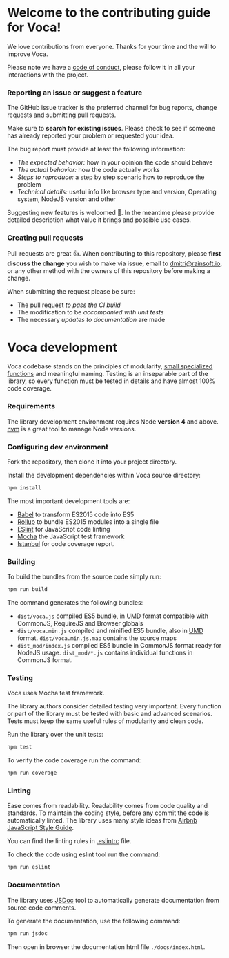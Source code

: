 # Welcome to the contributing guide for Voca!

We love contributions from everyone. Thanks for your time and the will to improve Voca.

Please note we have a [code of conduct](CONTRIBUTING), please follow it in all your interactions with the project.

### Reporting an issue or suggest a feature

The GitHub issue tracker is the preferred channel for bug reports, change requests and submitting pull
requests.

Make sure to **search for existing issues**. Please check to see if someone has already reported your problem or requested your idea.

The bug report must provide at least the following information:

* *The expected behavior:* how in your opinion the code should behave
* *The actual behavior:* how the code actually works
* *Steps to reproduce:* a step by step scenario how to reproduce the problem
* *Technical details:* useful info like browser type and version, Operating system, NodeJS version and other

Suggesting new features is welcomed :clap:. In the meantime please provide detailed description what value it brings and possible use cases.

### Creating pull requests
Pull requests are great :+1:.
When contributing to this repository, please **first discuss the change** you wish to make via issue, email to [dmitri@rainsoft.io](email),
or any other method with the owners of this repository before making a change.

When submitting the request please be sure:

* The pull request *to pass the CI build*
* The modification to be *accompanied with unit tests*
* The necessary *updates to documentation* are made

# Voca development

Voca codebase stands on the principles of modularity, [small specialized functions](small-functions) and meaningful naming.
Testing is an inseparable part of the library, so every function must be tested in details and have almost 100% code coverage.

### Requirements

The library development environment requires Node **version 4** and above.
[nvm](https://github.com/creationix/nvm) is a great tool to manage Node versions.

### Configuring dev environment

Fork the repository, then clone it into your project directory.

Install the development dependencies within Voca source directory:
```bash
npm install
```

The most important development tools are:

* [Babel](https://babeljs.io/) to transform ES2015 code into ES5
* [Rollup](http://rollupjs.org/) to bundle ES2015 modules into a single file
* [ESlint](http://eslint.org/) for JavaScript code linting
* [Mocha](https://mochajs.org/) the JavaScript test framework
* [Istanbul](https://github.com/gotwarlost/istanbul) for code coverage report.

### Building

To build the bundles from the source code simply run:

```bash
npm run build
```

The command generates the following bundles:

* `dist/voca.js` compiled ES5 bundle, in [UMD](https://github.com/umdjs/umd) format compatible with CommonJS, RequireJS and Browser globals
* `dist/voca.min.js` compiled and minified ES5 bundle, also in [UMD](https://github.com/umdjs/umd) format. `dist/voca.min.js.map` contains the source maps
* `dist_mod/index.js` compiled ES5 bundle in CommonJS format ready for NodeJS usage. `dist_mod/*.js` contains individual functions in CommonJS format.

### Testing

Voca uses Mocha test framework.

The library authors consider detailed testing very important. Every function or part of the library must be tested
with basic and advanced scenarios.
Tests must keep the same useful rules of modularity and clean code.

Run the library over the unit tests:
```bash
npm test
```

To verify the code coverage run the command:
```bash
npm run coverage
```

### Linting

Ease comes from readability. Readability comes from code quality and standards.
To maintain the coding style, before any commit the code is automatically linted. The library uses many style
ideas from [Airbnb JavaScript Style Guide](https://github.com/airbnb/javascript).

You can find the linting rules in [.eslintrc](eslintrc) file.

To check the code using eslint tool run the command:
```bash
npm run eslint
```

### Documentation

The library uses [JSDoc](http://usejsdoc.org/) tool to automatically generate documentation from source code comments.

To generate the documentation, use the following command:

```bash
npm run jsdoc
```

Then open in browser the documentation html file `./docs/index.html`.

[CONTRIBUTING]: https://github.com/panzerdp/voca/blob/master/.github/CONTRIBUTING.md
[email]: mailto:dmitri@rainsoft.io
[eslintrc]: https://github.com/panzerdp/voca/blob/master/.eslintrc
[small-functions]: https://rainsoft.io/the-art-of-writing-small-and-plain-functions/